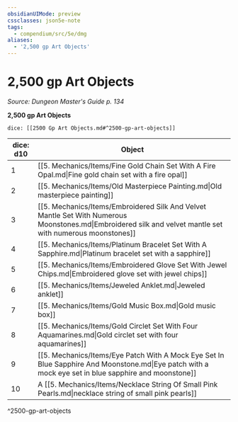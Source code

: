 ```yaml
---
obsidianUIMode: preview
cssclasses: json5e-note
tags:
  - compendium/src/5e/dmg
aliases:
  - '2,500 gp Art Objects'
---
```

# 2,500 gp Art Objects
*Source: Dungeon Master's Guide p. 134* 

**2,500 gp Art Objects**

`dice: [[2500 Gp Art Objects.md#^2500-gp-art-objects]]`

| dice: d10 | Object |
|-----------|--------|
| 1 | [[5. Mechanics/Items/Fine Gold Chain Set With A Fire Opal.md\|Fine gold chain set with a fire opal]] |
| 2 | [[5. Mechanics/Items/Old Masterpiece Painting.md\|Old masterpiece painting]] |
| 3 | [[5. Mechanics/Items/Embroidered Silk And Velvet Mantle Set With Numerous Moonstones.md\|Embroidered silk and velvet mantle set with numerous moonstones]] |
| 4 | [[5. Mechanics/Items/Platinum Bracelet Set With A Sapphire.md\|Platinum bracelet set with a sapphire]] |
| 5 | [[5. Mechanics/Items/Embroidered Glove Set With Jewel Chips.md\|Embroidered glove set with jewel chips]] |
| 6 | [[5. Mechanics/Items/Jeweled Anklet.md\|Jeweled anklet]] |
| 7 | [[5. Mechanics/Items/Gold Music Box.md\|Gold music box]] |
| 8 | [[5. Mechanics/Items/Gold Circlet Set With Four Aquamarines.md\|Gold circlet set with four aquamarines]] |
| 9 | [[5. Mechanics/Items/Eye Patch With A Mock Eye Set In Blue Sapphire And Moonstone.md\|Eye patch with a mock eye set in blue sapphire and moonstone]] |
| 10 | A [[5. Mechanics/Items/Necklace String Of Small Pink Pearls.md\|necklace string of small pink pearls]] |
^2500-gp-art-objects
